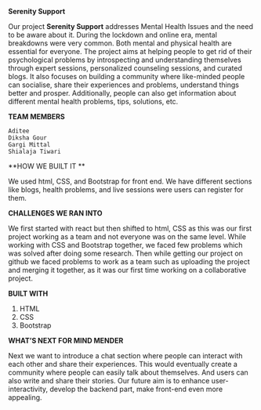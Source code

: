 **Serenity Support**

Our project **Serenity Support** addresses Mental Health Issues and the need to be aware about it. During the lockdown and online era, mental breakdowns were very common. Both mental and physical health are essential for everyone. The project aims at helping people to get rid of their psychological problems by introspecting and understanding themselves through expert sessions, personalized counseling sessions, and curated blogs. It also focuses on building a community where like-minded people can socialise, share their experiences and problems, understand things better and prosper. Additionally, people can also get information about different mental health problems, tips, solutions, etc.

**TEAM MEMBERS**

    Aditee  
    Diksha Gour
    Gargi Mittal 
    Shialaja Tiwari
                          
**HOW WE BUILT IT **

We used html, CSS, and Bootstrap for front end. We have different sections like blogs, health problems, and live sessions were users can register for them.   

**CHALLENGES WE RAN INTO**

We first started with react but then shifted to html, CSS as this was our first project working as a team and not everyone was on the same level. While working with CSS and Bootstrap together, we faced few problems which was solved after doing some research. Then while getting our project on github we faced problems to work as a team such as uploading the project and merging it together, as it was our first time working on a collaborative project.   

**BUILT WITH**

1.	HTML
2.	CSS
3.	Bootstrap
    
**WHAT’S NEXT FOR MIND MENDER**

Next we want to introduce a chat section where people can interact with each other and share their experiences. This would eventually create a community where people can easily talk about themselves. And users can also write and share their stories. Our future aim is to enhance user-interactivity, develop the backend part, make front-end even more appealing.
